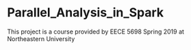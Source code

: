 # Parallel_Analysis_in_Spark
This project is a course provided by EECE 5698 Spring 2019 at Northeastern University
